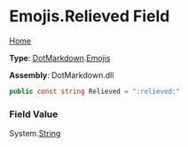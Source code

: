 # Emojis\.Relieved Field

[Home](../../../README.md)

**Type**: [DotMarkdown](../../README.md)\.[Emojis](../README.md)

**Assembly**: DotMarkdown\.dll

```csharp
public const string Relieved = ":relieved:"
```

### Field Value

System\.[String](https://docs.microsoft.com/en-us/dotnet/api/system.string)
